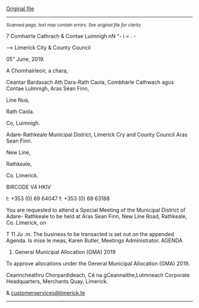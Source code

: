 [Original file](https://www.limerick.ie/sites/default/files/media/documents/2019-06/00%20Agenda%2011th%20June%202019%20Special%20Meeting.pdf)

---
*<small>Scanned page, text may contain errors. See original file for clarity</small>*  

7 Comhairle Cathrach
& Contae Luimnigh
nN “- i = . -

——> Limerick City
& County Council

05" June, 2019.

A Chomhairleoir, a chara,

Ceantar Bardasach Ath Dara-Rath Caola,
Combharle Cathwach agus Contae Lulmnigh,
Aras Séan Finn,

Line Nua,

Rath Caola.

Co, Luimnigh.

Adare-Rathkeale Municipal District,
Limerick Cry and County Council
Aras Sean Finn.

New Line,

Rathkeale,

Co. Limerick.

BIRCODE V4 HKIV

t: +353 (0) 69 64047
f: +353 (0) 69 63188

You are requested to attend a Special Meeting of the Municipal District of Adare-
Rathkeale to be held at Aras Sean Finn, New Line Road, Rathkeale, Co. Limerick, on

T 11 Ju .m. The business to be transacted is set out on the
appended Agenda.
Is mise le meas,
Karen Butler,
Meetings Administrator.
AGENDA

1. General Municipal Allocation (GMA) 2019

To approve allocations under the General Municipal Allocation (GMA) 2019.

Ceanncheathru Chorpardideach, Cé na gCeannaithe,Lutmneach
Corporate Headquarters, Merchants Quay, Limerick.

& customerservices@limerick.te


---
